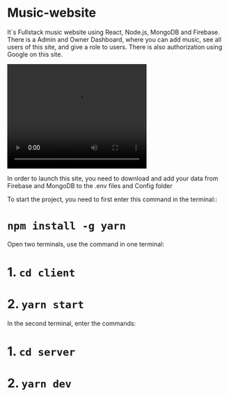 # Music-website
It`s Fullstack music website using React, Node.js, MongoDB and Firebase. There is a Admin and Owner Dashboard, where you can add music, see all users of this site, and give a role to users. There is also authorization using Google on this site.

<video width="320" height="240" controls>
  <source src="video.mp4" type="video/mp4">
  Video
</video>


In order to launch this site, you need to download and add your data from Firebase and MongoDB to the .env files and Config folder

To start the project, you need to first enter this command in the terminal:: 
# `npm install -g yarn`

Open two terminals, use the command in one terminal:
# 1. `cd client`
# 2. `yarn start`

In the second terminal, enter the commands:
# 1. `cd server`
# 2. `yarn dev` 

